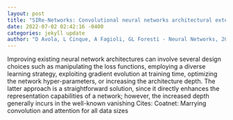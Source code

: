 ```yaml
--- 
layout: post 
title: "SIRe-Networks: Convolutional neural networks architectural extension for information preservation via skip/residual connections and interlaced auto-encoders" 
date: 2022-07-02 02:42:16 -0400 
categories: jekyll update 
author: "D Avola, L Cinque, A Fagioli, GL Foresti - Neural Networks, 2022" 
--- 
```

Improving existing neural network architectures can involve several design choices such as manipulating the loss functions, employing a diverse learning strategy, exploiting gradient evolution at training time, optimizing the network hyper-parameters, or increasing the architecture depth. The latter approach is a straightforward solution, since it directly enhances the representation capabilities of a network; however, the increased depth generally incurs in the well-known vanishing Cites: Coatnet: Marrying convolution and attention for all data sizes